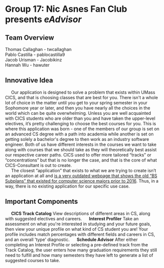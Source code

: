 # Group 17: Nic Asnes Fan Club presents *eAdvisor*

## Team Overview
Thomas Callaghan - twcallaghan <br>
Pablo Castilla - pablocastilla9 <br>
Jacob Urisman - Jacobikinz <br>
Hannah Wu - hawuter <br>

## Innovative Idea
&nbsp;&nbsp;&nbsp;&nbsp; Our application is designed to solve a problem that exists within UMass CICS, and that is choosing classes that are best for you. There isn't a whole lot of choice in the matter until you get to your spring semester in your Sophomore year or later, and then you have nearly all the choices in the world which can be quite overwhelming. Unless you are well acquainted with CICS students who are older than you and have taken the upper-level electives, it’s pretty challenging to choose the best courses for you. This is where this application was born - one of the members of our group is set on an advanced CS degree with a path into academia while another is set on getting solely a bachelor's degree to then work as an industry software engineer. Both of us have different interests in the courses we want to take along with courses that we should take as they will theoretically best assist our respective career paths. CICS used to offer more tailored “tracks” or “concentrations” but that is no longer the case, and that is the core of what CICS-Consultant is out to create. <br>
&nbsp;&nbsp;&nbsp;&nbsp; The closest “application” that exists to what we are trying to create isn’t an application at all and [is a very outdated webpage that shows the old “BS Subplans” that existed for computer science majors prior to 2016](https://www.cics.umass.edu/ugrad-education/concentrations). Thus, in a way, there is no existing application for our specific use case.


## Important Components
&nbsp;&nbsp;&nbsp;&nbsp; **CICS Track Catalog** View descriptions of different areas in CS, along with suggested electives and careers.
&nbsp;&nbsp;&nbsp;&nbsp; **Interest Profiler** Take an assessment on what you're interested in studying and your future goals, then view your unique profile on what kind of CS student you are! Your profile includes match percentages with different fields and careers in CS, and an overall 'type' diagnostic.
&nbsp;&nbsp;&nbsp;&nbsp; **Schedule Advisor** After either completing an Interest Profile or selecting a pre-defined track from the Track Catalog, the user enters how many graduation requirements they still need to fulfill and how many semesters they have left to generate a list of suggested courses to take.
